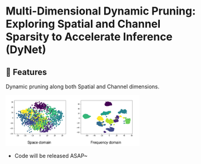 # Multi-Dimensional Dynamic Pruning: Exploring Spatial and Channel Sparsity to Accelerate Inference (DyNet)

## 🌟 Features
Dynamic pruning along both Spatial and Channel dimensions.

<p align="left">
  <img src="https://github.com/Oliiveralien/MDCP/blob/main/figs/new_teaser_page-0001.jpg" width="70%">
</p>


- Code will be released ASAP~

